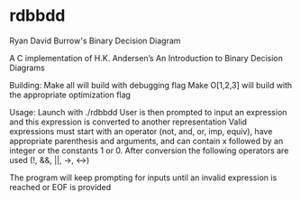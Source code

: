 # rdbbdd
Ryan David Burrow's Binary Decision Diagram

A C implementation of H.K. Andersen’s An Introduction to Binary Decision Diagrams 

Building:
Make all will build with debugging flag
Make O[1,2,3] will build with the appropriate optimization flag

Usage:
Launch with ./rdbbdd
User is then prompted to input an expression and this expression is converted to another representation
Valid expressions must start with an operator (not, and, or, imp, equiv), have appropriate parenthesis and arguments, and can contain x followed by an integer or the constants 1 or 0.
After conversion the following operators are used (!, &&, ||, ->, <->)

The program will keep prompting for inputs until an invalid expression is reached or EOF is provided
